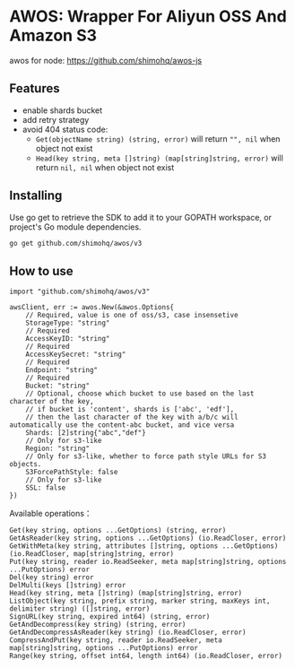 # AWOS: Wrapper For Aliyun OSS And Amazon S3

awos for node: https://github.com/shimohq/awos-js

## Features

- enable shards bucket
- add retry strategy
- avoid 404 status code:
  - `Get(objectName string) (string, error)` will return `"", nil` when object not exist
  - `Head(key string, meta []string) (map[string]string, error)` will return `nil, nil` when object not exist

## Installing

Use go get to retrieve the SDK to add it to your GOPATH workspace, or project's Go module dependencies.

```bash
go get github.com/shimohq/awos/v3
```

## How to use

```golang
import "github.com/shimohq/awos/v3"

awsClient, err := awos.New(&awos.Options{
    // Required, value is one of oss/s3, case insensetive
    StorageType: "string"
    // Required
    AccessKeyID: "string"
    // Required
    AccessKeySecret: "string"
    // Required
    Endpoint: "string"
    // Required
    Bucket: "string"
    // Optional, choose which bucket to use based on the last character of the key,
    // if bucket is 'content', shards is ['abc', 'edf'],
    // then the last character of the key with a/b/c will automatically use the content-abc bucket, and vice versa
    Shards: [2]string{"abc","def"}
    // Only for s3-like
    Region: "string"
    // Only for s3-like, whether to force path style URLs for S3 objects.
    S3ForcePathStyle: false
    // Only for s3-like
    SSL: false
})
```

Available operations：

```golang
Get(key string, options ...GetOptions) (string, error)
GetAsReader(key string, options ...GetOptions) (io.ReadCloser, error)
GetWithMeta(key string, attributes []string, options ...GetOptions) (io.ReadCloser, map[string]string, error)
Put(key string, reader io.ReadSeeker, meta map[string]string, options ...PutOptions) error
Del(key string) error
DelMulti(keys []string) error
Head(key string, meta []string) (map[string]string, error)
ListObject(key string, prefix string, marker string, maxKeys int, delimiter string) ([]string, error)
SignURL(key string, expired int64) (string, error)
GetAndDecompress(key string) (string, error)
GetAndDecompressAsReader(key string) (io.ReadCloser, error)
CompressAndPut(key string, reader io.ReadSeeker, meta map[string]string, options ...PutOptions) error
Range(key string, offset int64, length int64) (io.ReadCloser, error)
```
